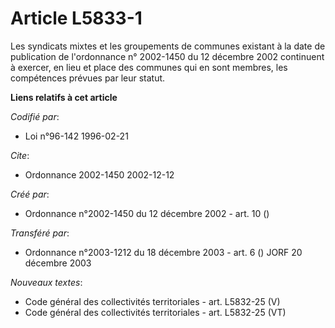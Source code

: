 # Article L5833-1

Les syndicats mixtes et les groupements de communes existant à la date de publication de l'ordonnance n° 2002-1450 du 12
décembre 2002 continuent à exercer, en lieu et place des communes qui en sont membres, les compétences prévues par leur
statut.

**Liens relatifs à cet article**

_Codifié par_:

  - Loi n°96-142 1996-02-21

_Cite_:

  - Ordonnance 2002-1450 2002-12-12

_Créé par_:

  - Ordonnance n°2002-1450 du 12 décembre 2002 - art. 10 ()

_Transféré par_:

  - Ordonnance n°2003-1212 du 18 décembre 2003 - art. 6 () JORF 20 décembre 2003

_Nouveaux textes_:

  - Code général des collectivités territoriales - art. L5832-25 (V)
  - Code général des collectivités territoriales - art. L5832-25 (VT)
